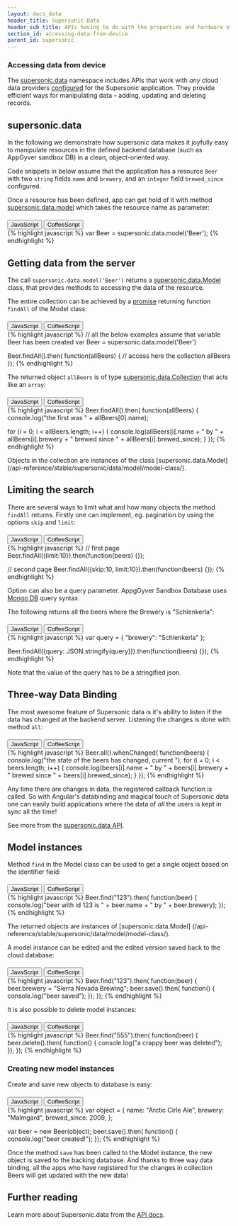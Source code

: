 ```yaml
---
layout: docs_data
header_title: Supersonic Data
header_sub_title: APIs having to do with the properties and hardware of your mobile device.
section_id: accessing-data-from-device
parent_id: supersonic
---
```

<section class="ag__docs__content">
<section class="docs-section" id="accessing-data-from-device">

# Accessing data from device

The [supersonic.data](api-reference/stable/supersonic/data/) namespace includes APIs that work with _any_ cloud data providers [configured](/data-management/setting-up-appgyver-database/) for the Supersonic application. They provide efficient ways for manipulating data – adding, updating and deleting records.

</section>
<section class="docs-section" id="supersonic-data">

## supersonic.data

In the following we demonstrate how supersonic data makes it joyfully easy to manipulate resources in the defined backend database (such as AppGyver sandbox DB) in a clean, object-oriented way.

Code snippets in below assume that the application has a resource `Beer` with two `string` fields `name` and `brewery`, and an `integer` field `brewed_since` configured.

Once a resource has been defined, app can get hold of it with method [supersonic.data.model](/api-reference/stable/supersonic/data/model/model/) which takes the resource name as parameter:

<div class="clearfix">
  <div class="btn-group btn-group-xs pull-right" role="group" style="margin-top: 20px;">
    <button type="button" data-role="type-switch" data-type="js" class="btn btn-primary active">JavaScript</button>
    <button type="button" data-role="type-switch" data-type="coffee" class="btn btn-default">CoffeeScript</button>
  </div>
</div>

<div data-role="example-code" data-type="js">
{% highlight javascript %}
var Beer = supersonic.data.model('Beer');
{% endhighlight %}
</div>

<div data-role="example-code" data-type="coffee" style="display: none;">
{% highlight coffeescript %}
Beer = supersonic.data.model('Beer')
{% endhighlight %}
</div>

</section>
<section class="docs-section" id="getting-data-from-the-server">

## Getting data from the server

The call `supersonic.data.model('Beer')` returns a [supersonic.data.Model](/api-reference/stable/supersonic/data/model/model-class/) class, that provides methods to accessing the data of the resource.

The entire collection can be achieved by a [promise](/overview/promises/) returning function `findAll` of the Model class:

<div class="clearfix">
  <div class="btn-group btn-group-xs pull-right" role="group" style="margin-top: 20px;">
    <button type="button" data-role="type-switch" data-type="js" class="btn btn-primary active">JavaScript</button>
    <button type="button" data-role="type-switch" data-type="coffee" class="btn btn-default">CoffeeScript</button>
  </div>
</div>

<div data-role="example-code" data-type="js">
{% highlight javascript %}
// all the below examples assume that variable Beer has been created
var Beer = supersonic.data.model('Beer')

Beer.findAll().then( function(allBeers) {
  // access here the collection allBeers
});
{% endhighlight %}
</div>

<div data-role="example-code" data-type="coffee" style="display: none;">
{% highlight coffeescript %}
# all the below examples assume that variable Beer has been created
Beer = supersonic.data.model('Beer')

Beer.findAll().then (allBeers) ->
  # access here the collection allBeers
{% endhighlight %}
</div>

The returned object `allBeers` is of type [supersonic.data.Collection](/api-reference/stable/supersonic/data/model/collection-class/) that acts like an `array`:

<div class="clearfix">
  <div class="btn-group btn-group-xs pull-right" role="group" style="margin-top: 20px;">
    <button type="button" data-role="type-switch" data-type="js" class="btn btn-primary active">JavaScript</button>
    <button type="button" data-role="type-switch" data-type="coffee" class="btn btn-default">CoffeeScript</button>
  </div>
</div>

<div data-role="example-code" data-type="js">
{% highlight javascript %}
Beer.findAll().then( function(allBeers) {
  console.log("the first was " + allBeers[0].name);

  for (i = 0; i < allBeers.length; i++) {
    console.log(allBeers[i].name + " by " + allBeers[i].brewery + " brewed since " + allBeers[i].brewed_since);
  }
});
{% endhighlight %}
</div>

<div data-role="example-code" data-type="coffee" style="display: none;">
{% highlight coffeescript %}
Beer.findAll().then (allBeers) ->
  console.log "the first was #{allBeers[0].name}"

  for beer in allBeers
    console.log "#{beer.name} by #{beer.brewery} brewed since #{beer.brewed_since}"
{% endhighlight %}
</div>

Objects in the collection are instances of the class [supersonic.data.Model] (/api-reference/stable/supersonic/data/model/model-class/).

</section>
<section class="docs-section" id="limiting-the-search">

## Limiting the search

There are several ways to limit what and how many objects the method `findAll` returns.  Firstly one can implement, eg. pagination by using the options `skip` and `limit`:

<div class="clearfix">
  <div class="btn-group btn-group-xs pull-right" role="group" style="margin-top: 20px;">
    <button type="button" data-role="type-switch" data-type="js" class="btn btn-primary active">JavaScript</button>
    <button type="button" data-role="type-switch" data-type="coffee" class="btn btn-default">CoffeeScript</button>
  </div>
</div>

<div data-role="example-code" data-type="js">
{% highlight javascript %}
// first page
Beer.findAll({limit:10}).then(function(beers) {});

// second page
Beer.findAll({skip:10, limit:10}).then(function(beers) {});
{% endhighlight %}
</div>

<div data-role="example-code" data-type="coffee" style="display: none;">
{% highlight coffeescript %}
# first page
Beer.findAll({limit:10}).then (beers) ->

# second page
Beer.findAll({skip:10, limit:10}).then (beers) ->
{% endhighlight %}
</div>

Option can also be a query parameter. AppgGyver Sandbox Database uses [Mongo DB](http://www.mongodb.org/) query syntax.

The following returns all the beers where the Brewery is "Schlenkerla":

<div class="clearfix">
  <div class="btn-group btn-group-xs pull-right" role="group" style="margin-top: 20px;">
    <button type="button" data-role="type-switch" data-type="js" class="btn btn-primary active">JavaScript</button>
    <button type="button" data-role="type-switch" data-type="coffee" class="btn btn-default">CoffeeScript</button>
  </div>
</div>

<div data-role="example-code" data-type="js">
{% highlight javascript %}
var query = { "brewery": "Schlenkerla" };

Beer.findAll({query: JSON.stringify(query)}).then(function(beers) {});
{% endhighlight %}
</div>

<div data-role="example-code" data-type="coffee" style="display: none;">
{% highlight coffeescript %}
query = { "brewery": "Schlenkerla" }

Beer.findAll({query: JSON.stringify(query)}).then (beers) ->
{% endhighlight %}
</div>

Note that the value of the query has to be a stringified json.

</section>
<section class="docs-section" id="three-way-data-binding">

## Three-way Data Binding

The most awesome feature of Supersonic data is it's ability to listen if the data has changed at the backend server. Listening the changes is done with method `all`:

<div class="clearfix">
  <div class="btn-group btn-group-xs pull-right" role="group" style="margin-top: 20px;">
    <button type="button" data-role="type-switch" data-type="js" class="btn btn-primary active">JavaScript</button>
    <button type="button" data-role="type-switch" data-type="coffee" class="btn btn-default">CoffeeScript</button>
  </div>
</div>

<div data-role="example-code" data-type="js">
{% highlight javascript %}
Beer.all().whenChanged( function(beers) {
  console.log("the state of the beers has changed, current ");
  for (i = 0; i < beers.length; i++) {
    console.log(beers[i].name + " by " + beers[i].brewery + " brewed since " + beers[i].brewed_since);
  }
});
{% endhighlight %}
</div>

<div data-role="example-code" data-type="coffee" style="display: none;">
{% highlight coffeescript %}
Beer.all().whenChanged (beers) ->
  console.log "the state of the beers has changed, current "
  for beer in beers
    console.log "#{beer.name} by #{beer.brewery} brewed since #{beer.brewed_since}"
{% endhighlight %}
</div>

Any time there are changes in data, the registered callback function is called. So with Angular's databinding and magical touch of Supersonic data one can easily build applications where the data of _all_ the users is kept in sync all the time!

See more from the [supersonic.data API](/api-reference/stable/supersonic/data/model/model-class/).

</section>
<section class="docs-section" id="model-instances">

## Model instances

Method `find` in the Model class can be used to get a single object based on the identifier field:

<div class="clearfix">
  <div class="btn-group btn-group-xs pull-right" role="group" style="margin-top: 20px;">
    <button type="button" data-role="type-switch" data-type="js" class="btn btn-primary active">JavaScript</button>
    <button type="button" data-role="type-switch" data-type="coffee" class="btn btn-default">CoffeeScript</button>
  </div>
</div>

<div data-role="example-code" data-type="js">
{% highlight javascript %}
Beer.find("123").then( function(beer) {
  console.log("beer with id 123 is " + beer.name + " by " + beer.brewery);
});
{% endhighlight %}
</div>

<div data-role="example-code" data-type="coffee" style="display: none;">
{% highlight coffeescript %}
Beer.find("123").then (beer) ->
  console.log "beer with id 123 is #{beer.name} by #{beer.brewery}"
{% endhighlight %}
</div>

The returned objects are instances of [supersonic.data.Model] (/api-reference/stable/supersonic/data/model/model-class/).

A model instance can be edited and the edited version saved back to the cloud database:

<div class="clearfix">
  <div class="btn-group btn-group-xs pull-right" role="group" style="margin-top: 20px;">
    <button type="button" data-role="type-switch" data-type="js" class="btn btn-primary active">JavaScript</button>
    <button type="button" data-role="type-switch" data-type="coffee" class="btn btn-default">CoffeeScript</button>
  </div>
</div>

<div data-role="example-code" data-type="js">
{% highlight javascript %}
Beer.find("123").then( function(beer) {
  beer.brewery = "Sierra Nevada Brewing";
  beer.save().then( function() {
    console.log("beer saved");
  });
});
{% endhighlight %}
</div>

<div data-role="example-code" data-type="coffee" style="display: none;">
{% highlight coffeescript %}
Beer.find("123").then (beer) ->
  beer.brewery = "Sierra Nevada Brewing"
  beer.save().then () ->
    console.log "beer saved"
{% endhighlight %}
</div>

It is also possible to delete model instances:

<div class="clearfix">
  <div class="btn-group btn-group-xs pull-right" role="group" style="margin-top: 20px;">
    <button type="button" data-role="type-switch" data-type="js" class="btn btn-primary active">JavaScript</button>
    <button type="button" data-role="type-switch" data-type="coffee" class="btn btn-default">CoffeeScript</button>
  </div>
</div>

<div data-role="example-code" data-type="js">
{% highlight javascript %}
Beer.find("555").then( function(beer) {
  beer.delete().then( function() {
    console.log("a crappy beer was deleted");
  });
});
{% endhighlight %}
</div>

<div data-role="example-code" data-type="coffee" style="display: none;">
{% highlight coffeescript %}
Beer.find("555").then (beer) ->
  beer.delete().then () ->
    console.log "a crappy beer was deleted"
{% endhighlight %}
</div>

### Creating new model instances

Create and save new objects to database is easy:

<div class="clearfix">
  <div class="btn-group btn-group-xs pull-right" role="group" style="margin-top: 20px;">
    <button type="button" data-role="type-switch" data-type="js" class="btn btn-primary active">JavaScript</button>
    <button type="button" data-role="type-switch" data-type="coffee" class="btn btn-default">CoffeeScript</button>
  </div>
</div>

<div data-role="example-code" data-type="js">
{% highlight javascript %}
var object = {
  name: "Arctic Cirle Ale",
  brewery: "Malmgard",
  brewed_since: 2009,
};

var beer = new Beer(object);
beer.save().then( function() {
  console.log("beer created!");
});
{% endhighlight %}
</div>

<div data-role="example-code" data-type="coffee" style="display: none;">
{% highlight coffeescript %}
object =
  name: "Arctic Cirle Ale"
  brewery: "Malmgard"
  brewed_since: 2009

beer = new Beer(object)
beer.save().then () ->
  console.log "beer created!"
{% endhighlight %}
</div>

Once the method `save` has been called to the Model instance, the new object is saved to the backing database. And thanks to three way data binding, all the apps who have registered for the changes in collection Beers will get updated with the new data!

## Further reading

Learn more about  Supersonic.data from the [API docs][data-api].

</section>
</section>

[data-api]: /supersonic/api-reference/stable/supersonic/data